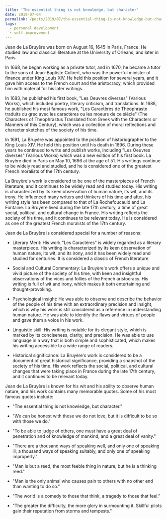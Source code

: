```yaml
---
title: 'The essential thing is not knowledge, but character'
date: 2019-07-04
permalink: /posts/2019/07/the-essential-thing-is-not-knowledge-but-character/
tags:
  - personal development
  - self-improvement
---
```


Jean de La Bruyère was born on August 16, 1645 in Paris, France. He studied law and classical literature at the University of Orleans, and later in Paris.

In 1668, he began working as a private tutor, and in 1670, he became a tutor to the sons of Jean-Baptiste Colbert, who was the powerful minister of finance under King Louis XIV. He held this position for several years, and it gave him access to the French court and the aristocracy, which provided him with material for his later writings.

In 1683, he published his first book, "Les Oeuvres diverses" (Various Works), which included poetry, literary criticism, and translations. In 1688, he published his most famous work, "Les Caractères de Théophraste traduits du grec avec les caractères ou les moeurs de ce siècle" (The Characters of Theophrastus Translated from Greek with the Characters or Manners of this Century), which was a collection of moral reflections and character sketches of the society of his time.

In 1691, La Bruyère was appointed to the position of historiographer to the King Louis XIV. He held this position until his death in 1696. During these years he continued to write and publish works, including "Les Oeuvres diverses" (Various Works) which was a new edition of his first book. La Bruyère died in Paris on May 10, 1696 at the age of 51. His writings continue to be widely read and studied, and he is considered one of the greatest French moralists of the 17th century.

La Bruyère's work is considered to be one of the masterpieces of French literature, and it continues to be widely read and studied today. His writing is characterized by its keen observation of human nature, its wit, and its irony. He influenced many writers and thinkers of his time and after, his writing style has been compared to that of La Rochefoucauld and La Fontaine. La Bruyère lived during the late 17th century, a time of great social, political, and cultural change in France. His writing reflects the society of his time, and it continues to be relevant today. He is considered as one of the greatest French moralists of the 17th century.

Jean de La Bruyère is considered special for a number of reasons:

* Literary Merit: His work "Les Caractères" is widely regarded as a literary masterpiece. His writing is characterized by its keen observation of human nature, its wit, and its irony, and it has been widely read and studied for centuries. It is considered a classic of French literature.

* Social and Cultural Commentary: La Bruyère's work offers a unique and vivid picture of the society of his time, with keen and insightful observations of the vices and follies of the French aristocracy. His writing is full of wit and irony, which makes it both entertaining and thought-provoking.

* Psychological insight: He was able to observe and describe the behavior of the people of his time with an extraordinary precision and insight, which is why his work is still considered as a reference in understanding human nature. He was able to identify the flaws and virtues of people and gave them a voice in his work.

* Linguistic skill: His writing is notable for its elegant style, which is marked by its conciseness, clarity, and precision. He was able to use language in a way that is both simple and sophisticated, which makes his writing accessible to a wide range of readers.

* Historical significance: La Bruyère's work is considered to be a document of great historical significance, providing a snapshot of the society of his time. His work reflects the social, political, and cultural changes that were taking place in France during the late 17th century, and it continues to be relevant today.

Jean de La Bruyère is known for his wit and his ability to observe human nature, and his work contains many memorable quotes. Some of his most famous quotes include:

* "The essential thing is not knowledge, but character."

* "We can be honest with those we do not love, but it is difficult to be so with those we do."

* "To be able to judge of others, one must have a great deal of penetration and of knowledge of mankind, and a great deal of vanity."

* "There are a thousand ways of speaking well, and only one of speaking ill; a thousand ways of speaking suitably, and only one of speaking improperly."

* "Man is but a reed, the most feeble thing in nature, but he is a thinking reed."

* "Man is the only animal who causes pain to others with no other end than wanting to do so."

* "The world is a comedy to those that think, a tragedy to those that feel."

* "The greater the difficulty, the more glory in surmounting it. Skillful pilots gain their reputation from storms and tempests."